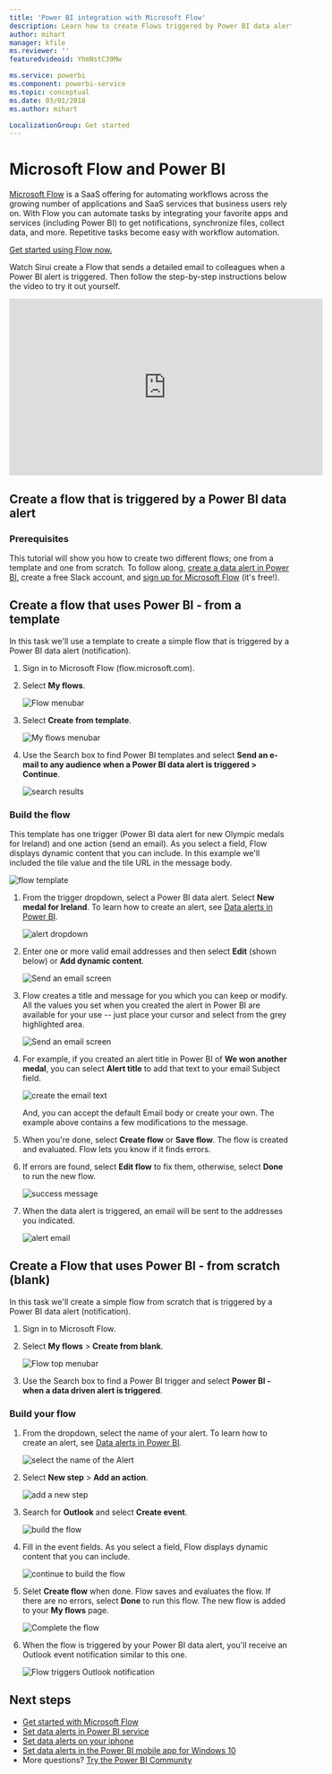 ```yaml
---
title: 'Power BI integration with Microsoft Flow'
description: Learn how to create Flows triggered by Power BI data alerts.
author: mihart
manager: kfile
ms.reviewer: ''
featuredvideoid: YhmNstC39Mw

ms.service: powerbi
ms.component: powerbi-service
ms.topic: conceptual
ms.date: 03/01/2018
ms.author: mihart

LocalizationGroup: Get started
---
```

# Microsoft Flow and Power BI

[Microsoft Flow](https://flow.microsoft.com/en-us/documentation/getting-started) is a SaaS offering for automating workflows across the growing number of applications and SaaS services that business users rely on. With Flow you can automate tasks by integrating your favorite apps and services (including Power BI) to get notifications, synchronize files, collect data, and more. Repetitive tasks become easy with workflow automation.

[Get started using Flow now.](https://flow.microsoft.com/documentation/getting-started)

Watch Sirui create a Flow that sends a detailed email to colleagues when a Power BI alert is triggered. Then follow the step-by-step instructions below the video to try it out yourself.

<iframe width="560" height="315" src="https://www.youtube.com/embed/YhmNstC39Mw" frameborder="0" allowfullscreen></iframe>

## Create a flow that is triggered by a Power BI data alert

### Prerequisites
This tutorial will show you how to create two different flows; one from a template and one from scratch. To follow along, [create a data alert in Power BI](service-set-data-alerts.md), create a free Slack account, and [sign up for Microsoft Flow](https://flow.microsoft.com/en-us/#home-signup) (it's free!).

## Create a flow that uses Power BI - from a template
In this task we'll use a template to create a simple flow that is triggered by a Power BI data alert (notification).

1. Sign in to Microsoft Flow (flow.microsoft.com).
2. Select **My flows**.
   
   ![Flow menubar](media/service-flow-integration/power-bi-my-flows.png)
3. Select **Create from template**.
   
    ![My flows menubar](media/service-flow-integration/power-bi-template.png)
4. Use the Search box to find Power BI templates and select **Send an e-mail to any audience when a Power BI data alert is triggered > Continue**.
   
    ![search results](media/service-flow-integration/power-bi-flow-alert.png)


### Build the flow
This template has one trigger (Power BI data alert for new Olympic medals for Ireland) and one action (send an email). As you select a field, Flow displays dynamic content that you can include.  In this example we'll included the tile value and the tile URL in the message body.

![flow template](media/service-flow-integration/power-bi-template1.png)

1. From the trigger dropdown, select a Power BI data alert. Select **New medal for Ireland**. To learn how to create an alert, see [Data alerts in Power BI](service-set-data-alerts.md).
   
   ![alert dropdown](media/service-flow-integration/power-bi-trigger-flow.png)
2. Enter one or more valid email addresses and then select **Edit** (shown below) or **Add dynamic content**. 
   
   ![Send an email screen](media/service-flow-integration/power-bi-flow-email.png)

3. Flow creates a title and message for you which you can keep or modify. All the values you set when you created the alert in Power BI are available for your use -- just place your cursor and select from the grey highlighted area. 

   ![Send an email screen](media/service-flow-integration/power-bi-flow-email-default.png)

1.  For example, if you created an alert title in Power BI of **We won another medal**, you can select **Alert title** to add that text to your email Subject field.

    ![create the email text](media/service-flow-integration/power-bi-flow-message.png)

    And, you can accept the default Email body or create your own. The example above contains a few modifications to the message.

1. When you're done, select **Create flow** or **Save flow**.  The flow is created and evaluated.  Flow lets you know if it finds errors.
2. If errors are found, select **Edit flow** to fix them, otherwise, select **Done** to run the new flow.
   
   ![success message](media/service-flow-integration/power-bi-flow-running.png)
5. When the data alert is triggered, an email will be sent to the addresses you indicated.  
   
   ![alert email](media/service-flow-integration/power-bi-flow-email2.png)

## Create a Flow that uses Power BI - from scratch (blank)
In this task we'll create a simple flow from scratch that is triggered by a Power BI data alert (notification).

1. Sign in to Microsoft Flow.
2. Select **My flows** > **Create from blank**.
   
   ![Flow top menubar](media/service-flow-integration/power-bi-my-flows.png)
3. Use the Search box to find a Power BI trigger and select **Power BI - when a data driven alert is triggered**.

### Build your flow
1. From the dropdown, select the name of your alert.  To learn how to create an alert, see [Data alerts in Power BI](service-set-data-alerts.md).
   
    ![select the name of the Alert](media/service-flow-integration/power-bi-totalstores2.png)
2. Select **New step** > **Add an action**.
   
   ![add a new step](media/service-flow-integration/power-bi-new-step.png)
3. Search for **Outlook** and select **Create event**.
   
   ![build the flow](media/service-flow-integration/power-bi-create-event.png)
4. Fill in the event fields. As you select a field, Flow displays dynamic content that you can include.
   
   ![continue to build the flow](media/service-flow-integration/power-bi-flow-event.png)
5. Selet **Create flow** when done.  Flow saves and evaluates the flow. If there are no errors, select **Done** to run this flow.  The new flow is added to your **My flows** page.
   
   ![Complete the flow](media/service-flow-integration/power-bi-flow-running.png)
6. When the flow is triggered by your Power BI data alert, you'll receive an Outlook event notification similar to this one.
   
    ![Flow triggers Outlook notification](media/service-flow-integration/power-bi-flow-notice.png)

## Next steps
* [Get started with Microsoft Flow](https://flow.microsoft.com/en-us/documentation/getting-started/)
* [Set data alerts in Power BI service](service-set-data-alerts.md)
* [Set data alerts on your iphone](mobile-set-data-alerts-in-the-mobile-apps.md)
* [Set data alerts in the Power BI mobile app for Windows 10](mobile-set-data-alerts-in-the-mobile-apps.md)
* More questions? [Try the Power BI Community](http://community.powerbi.com/)

